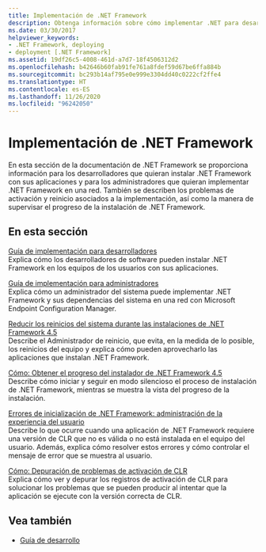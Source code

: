 ```yaml
---
title: Implementación de .NET Framework
description: Obtenga información sobre cómo implementar .NET para desarrolladores que deseen instalar .NET con sus aplicaciones y para administradores que deseen implementar .NET a través de una red.
ms.date: 03/30/2017
helpviewer_keywords:
- .NET Framework, deploying
- deployment [.NET Framework]
ms.assetid: 19df26c5-4008-461d-a7d7-18f4506312d2
ms.openlocfilehash: b42646b60fab91fe761a8fdef59d67be6ffa884b
ms.sourcegitcommit: bc293b14af795e0e999e3304dd40c0222cf2ffe4
ms.translationtype: HT
ms.contentlocale: es-ES
ms.lasthandoff: 11/26/2020
ms.locfileid: "96242050"
---
```

# <a name="deploying-the-net-framework"></a>Implementación de .NET Framework

En esta sección de la documentación de .NET Framework se proporciona información para los desarrolladores que quieran instalar .NET Framework con sus aplicaciones y para los administradores que quieran implementar .NET Framework en una red. También se describen los problemas de activación y reinicio asociados a la implementación, así como la manera de supervisar el progreso de la instalación de .NET Framework.  
  
## <a name="in-this-section"></a>En esta sección  

 [Guía de implementación para desarrolladores](deployment-guide-for-developers.md)  
 Explica cómo los desarrolladores de software pueden instalar .NET Framework en los equipos de los usuarios con sus aplicaciones.  
  
 [Guía de implementación para administradores](guide-for-administrators.md)  
 Explica cómo un administrador del sistema puede implementar .NET Framework y sus dependencias del sistema en una red con Microsoft Endpoint Configuration Manager.  
  
 [Reducir los reinicios del sistema durante las instalaciones de .NET Framework 4.5](reducing-system-restarts.md)  
 Describe el Administrador de reinicio, que evita, en la medida de lo posible, los reinicios del equipo y explica cómo pueden aprovecharlo las aplicaciones que instalan .NET Framework.  
  
 [Cómo: Obtener el progreso del instalador de .NET Framework 4.5](how-to-get-progress-from-the-dotnet-installer.md)  
 Describe cómo iniciar y seguir en modo silencioso el proceso de instalación de .NET Framework, mientras se muestra la vista del progreso de la instalación.  
  
 [Errores de inicialización de .NET Framework: administración de la experiencia del usuario](initialization-errors-managing-the-user-experience.md)  
 Describe lo que ocurre cuando una aplicación de .NET Framework requiere una versión de CLR que no es válida o no está instalada en el equipo del usuario. Además, explica cómo resolver estos errores y cómo controlar el mensaje de error que se muestra al usuario.  
  
 [Cómo: Depuración de problemas de activación de CLR](how-to-debug-clr-activation-issues.md)  
 Explica cómo ver y depurar los registros de activación de CLR para solucionar los problemas que se pueden producir al intentar que la aplicación se ejecute con la versión correcta de CLR.  
  
## <a name="see-also"></a>Vea también

- [Guía de desarrollo](../development-guide.md)
